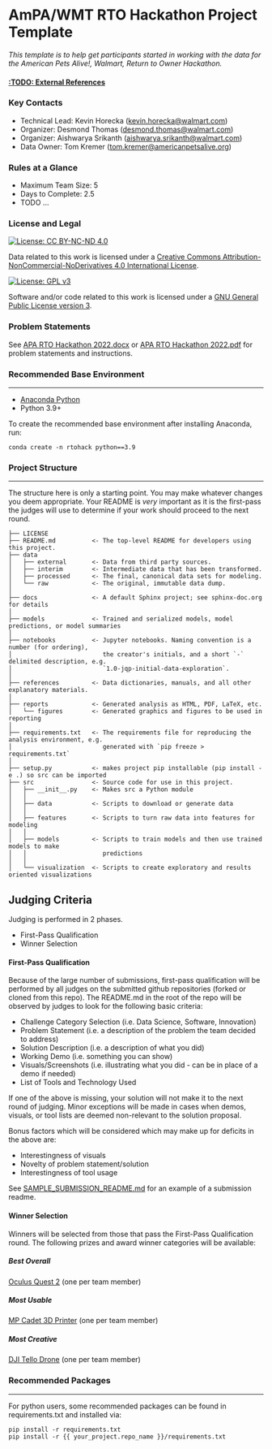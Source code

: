 # AmPA/WMT RTO Hackathon Project Template

_This template is to help get participants started in working with the data for the American Pets Alive!, Walmart, Return to Owner Hackathon._


#### [:TODO: External References](www.google.com)

### Key Contacts
 - Technical Lead: Kevin Horecka (kevin.horecka@walmart.com)
 - Organizer: Desmond Thomas (desmond.thomas@walmart.com)
 - Organizer: Aishwarya Srikanth (aishwarya.srikanth@walmart.com)
 - Data Owner: Tom Kremer (tom.kremer@americanpetsalive.org)

### Rules at a Glance

 - Maximum Team Size: 5
 - Days to Complete: 2.5
 - TODO ...

### License and Legal


[![License: CC BY-NC-ND 4.0](https://img.shields.io/badge/License-CC_BY--NC--ND_4.0-lightgrey.svg)](https://creativecommons.org/licenses/by-nc-nd/4.0/)

 Data related to this work is licensed under a [Creative Commons Attribution-NonCommercial-NoDerivatives 4.0 International License](http://creativecommons.org/licenses/by-nc-nd/4.0/).

[![License: GPL v3](https://img.shields.io/badge/License-GPLv3-blue.svg)](https://www.gnu.org/licenses/gpl-3.0)

 Software and/or code related to this work is licensed under a [GNU General Public License version 3](https://opensource.org/licenses/GPL-3.0).


### Problem Statements

See [APA RTO Hackathon 2022.docx](APA%20RTO%20Hackathon%202022.docx) or [APA RTO Hackathon 2022.pdf](APA%20RTO%20Hackathon%202022.pdf) for problem statements and instructions.

### Recommended Base Environment
-----------
 - [Anaconda Python](https://www.anaconda.com/products/distribution)
 - Python 3.9+
 
To create the recommended base environment after installing Anaconda, run:
 
 ```
 conda create -n rtohack python==3.9
 ```


### Project Structure
------------

The structure here is only a starting point. You may make whatever changes you deem appropriate. Your README is _very_ important as it is the first-pass the judges will use to determine if your work should proceed to the next round.

```
├── LICENSE
├── README.md          <- The top-level README for developers using this project.
├── data
│   ├── external       <- Data from third party sources.
│   ├── interim        <- Intermediate data that has been transformed.
│   ├── processed      <- The final, canonical data sets for modeling.
│   └── raw            <- The original, immutable data dump.
│
├── docs               <- A default Sphinx project; see sphinx-doc.org for details
│
├── models             <- Trained and serialized models, model predictions, or model summaries
│
├── notebooks          <- Jupyter notebooks. Naming convention is a number (for ordering),
│                         the creator's initials, and a short `-` delimited description, e.g.
│                         `1.0-jqp-initial-data-exploration`.
│
├── references         <- Data dictionaries, manuals, and all other explanatory materials.
│
├── reports            <- Generated analysis as HTML, PDF, LaTeX, etc.
│   └── figures        <- Generated graphics and figures to be used in reporting
│
├── requirements.txt   <- The requirements file for reproducing the analysis environment, e.g.
│                         generated with `pip freeze > requirements.txt`
│
├── setup.py           <- makes project pip installable (pip install -e .) so src can be imported
├── src                <- Source code for use in this project.
│   ├── __init__.py    <- Makes src a Python module
│   │
│   ├── data           <- Scripts to download or generate data
│   │
│   ├── features       <- Scripts to turn raw data into features for modeling
│   │
│   ├── models         <- Scripts to train models and then use trained models to make
│   │                     predictions
│   │
│   └── visualization  <- Scripts to create exploratory and results oriented visualizations
```

## Judging Criteria

Judging is performed in 2 phases.

 - First-Pass Qualification
 - Winner Selection

#### First-Pass Qualification

Because of the large number of submissions, first-pass qualification will be performed by all judges on the submitted github repositories (forked or cloned from this repo). The README.md in the root of the repo will be observed by judges to look for the following basic criteria:

 - Challenge Category Selection (i.e. Data Science, Software, Innovation)
 - Problem Statement (i.e. a description of the problem the team decided to address)
 - Solution Description (i.e. a description of what you did)
 - Working Demo (i.e. something you can show)
 - Visuals/Screenshots (i.e. illustrating what you did - can be in place of a demo if needed)
 - List of Tools and Technology Used

If one of the above is missing, your solution will not make it to the next round of judging. Minor exceptions will be made in cases when demos, visuals, or tool lists are deemed non-relevant to the solution proposal.

Bonus factors which will be considered which may make up for deficits in the above are:
 - Interestingness of visuals
 - Novelty of problem statement/solution
 - Interestingness of tool usage

See [SAMPLE_SUBMISSION_README.md](SAMPLE_SUBMISSION_README.md) for an example of a submission readme.

#### Winner Selection

Winners will be selected from those that pass the First-Pass Qualification round. The following prizes and award winner categories will be available:

##### Best Overall
[Oculus Quest 2](https://www.walmart.com/ip/Meta-Quest-2-Oculus-Advanced-All-In-One-Virtual-Reality-Headset-128GB/723227733?athbdg=L1100) (one per team member)
 
##### Most Usable
[MP Cadet 3D Printer](https://www.walmart.com/ip/Monoprice-MP-Cadet-3D-Printer-Full-Auto-Leveling-Print-Via-Wi-Fi-Great-for-Children-for-Educational-Purposes-at-Home-Office-Dorm-or-Classroom/581284729) (one per team member)

##### Most Creative
[DJI Tello Drone](https://www.walmart.com/ip/DJI-Tello-Quadcopter-Beginner-Drone-VR-HD-Video/710672516) (one per team member)


### Recommended Packages
------------

For python users, some recommended packages can be found in requirements.txt and installed via:


    pip install -r requirements.txt
    pip install -r {{ your_project.repo_name }}/requirements.txt
